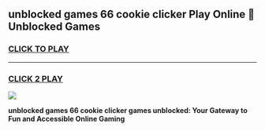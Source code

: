 
## unblocked games 66 cookie clicker Play Online 👋 Unblocked Games
<h3>
<a href="https://premium.freeplayer.one?title=unblocked_games_66_cookie_clicker&ref=19F">CLICK TO PLAY</a></h3>
<hr>

<h3>
<a href="https://premium.freeplayer.one?title=unblocked_games_66_cookie_clicker&ref=19F">CLICK 2 PLAY</a>
  
</h3>

<a href="https://premium.freeplayer.one?title=unblocked_games_66_cookie_clicker&ref=19F"><img src="https://clearcache.store/games.png"></a>


**unblocked games 66 cookie clicker games unblocked: Your Gateway to Fun and Accessible Online Gaming**
